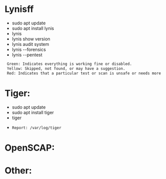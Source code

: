 # Lynisff
- sudo apt update
- sudo apt install lynis
- lynis
- lynis show version
- lynis audit system
- lynis --forensics
- lynis --pentest

```sh
 Green: Indicates everything is working fine or disabled.
 Yellow: Skipped, not found, or may have a suggestion.
 Red: Indicates that a particular test or scan is unsafe or needs more attention.
```

# Tiger:
- sudo apt update
- sudo apt install tiger
- tiger
- 
  ```sh
  Report: /var/log/tiger
  ```
# OpenSCAP:

# Other:

